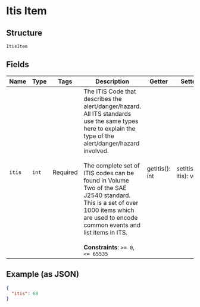 
# Itis Item

## Structure

`ItisItem`

## Fields

| Name | Type | Tags | Description | Getter | Setter |
|  --- | --- | --- | --- | --- | --- |
| `itis` | `int` | Required | The ITIS Code that describes the alert/danger/hazard. All ITS standards use the same types here to explain the type of the alert/danger/hazard involved.<br><br>The complete set of ITIS codes can be found in Volume Two of the SAE J2540 standard. This is a set of over 1000 items which are used to encode common events and list items in ITS.<br><br>**Constraints**: `>= 0`, `<= 65535` | getItis(): int | setItis(int itis): void |

## Example (as JSON)

```json
{
  "itis": 68
}
```

